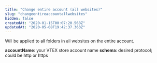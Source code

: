 ```yaml
---
title: "Change entire account (all websites)"
slug: "changeentireaccountallwebsites"
hidden: false
createdAt: "2020-01-15T00:07:20.563Z"
updatedAt: "2020-05-08T19:42:37.363Z"
---
```

Will be applied to all folders in all websites on the entire account.

**accountName**: your VTEX store account name
**schema**: desired protocol; could be http or https